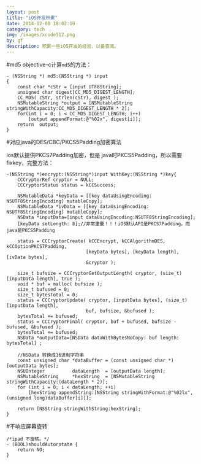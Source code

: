 ```yaml
---
layout: post
title: "iOS开发积累"
date: 2014-12-08 18:02:19
category: tech
img: /images/xcode512.png
by: gf
description: 积累一些iOS开发的经验，以备查阅。
---
```

#md5
objective-c计算`md5`的方法：

	- (NSString *) md5:(NSString *) input
	{
	    const char *cStr = [input UTF8String];
	    unsigned char digest[CC_MD5_DIGEST_LENGTH];
	    CC_MD5( cStr, strlen(cStr), digest );
	    NSMutableString *output = [NSMutableString stringWithCapacity:CC_MD5_DIGEST_LENGTH * 2];
	    for(int i = 0; i < CC_MD5_DIGEST_LENGTH; i++)
	        [output appendFormat:@"%02x", digest[i]];
	    return  output;
	}

#对应java的DES/CBC/PKCS5Padding加密算法

ios默认提供PKCS7Padding加密，但是 java时PKCS5Padding，所以需要fixkey，完整方法：

	-(NSString *)encrypt:(NSString*)input WithKey:(NSString *)key{
	    CCCryptorRef cryptor = NULL;
	    CCCryptorStatus status = kCCSuccess;
	    
	    NSMutableData *keyData = [[key dataUsingEncoding: NSUTF8StringEncoding] mutableCopy];
	    NSMutableData *ivData = [[key dataUsingEncoding: NSUTF8StringEncoding] mutableCopy];
	    NSData *inputData=[input dataUsingEncoding:NSUTF8StringEncoding];
	    [keyData setLength: 8];//非常重要！！！iOS默认API是PKCS7Padding，而java是PKCS5Padding
	    
	    status = CCCryptorCreate( kCCEncrypt, kCCAlgorithmDES, kCCOptionPKCS7Padding,
	                             [keyData bytes], [keyData length], [ivData bytes],
	                             &cryptor );
	    
	    size_t bufsize = CCCryptorGetOutputLength( cryptor, (size_t)[inputData length], true );
	    void * buf = malloc( bufsize );
	    size_t bufused = 0;
	    size_t bytesTotal = 0;
	    status = CCCryptorUpdate( cryptor, [inputData bytes], (size_t)[inputData length],
	                             buf, bufsize, &bufused );
	    bytesTotal += bufused;
	    status = CCCryptorFinal( cryptor, buf + bufused, bufsize - bufused, &bufused );
	    bytesTotal += bufused;
	    NSData *outputData=[NSData dataWithBytesNoCopy: buf length: bytesTotal] ;
	    
	    //NSData 转换成16进制字符串
	    const unsigned char *dataBuffer = (const unsigned char *)[outputData bytes];
	    NSUInteger          dataLength  = [outputData length];
	    NSMutableString     *hexString  = [NSMutableString stringWithCapacity:(dataLength * 2)];
	    for (int i = 0; i < dataLength; ++i)
	        [hexString appendString:[NSString stringWithFormat:@"%02lx", (unsigned long)dataBuffer[i]]];
	    
	    return [NSString stringWithString:hexString];
	}

#不响应屏幕旋转
```objc
/*ipad 不旋转。*/
- (BOOL)shouldAutorotate {
    return NO;
}
```
